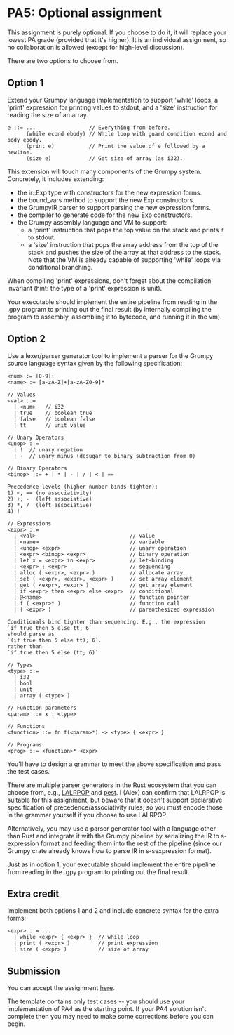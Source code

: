 # PA5: Optional assignment

This assignment is purely optional. If you choose to do it, it will replace your lowest PA grade (provided that it's higher). It is an individual assignment, so no collaboration is allowed (except for high-level discussion).

There are two options to choose from.

## Option 1

Extend your Grumpy language implementation to support 'while' loops, a 'print' expression for printing values to stdout, and a 'size' instruction for reading the size of an array.

```
e ::= ...                 // Everything from before.
      (while econd ebody) // While loop with guard condition econd and body ebody.
      (print e)           // Print the value of e followed by a newline.
      (size e)            // Get size of array (as i32).
```

This extension will touch many components of the Grumpy system. Concretely, it includes extending:

* the ir::Exp type with constructors for the new expression forms.
* the bound_vars method to support the new Exp constructors.
* the GrumpyIR parser to support parsing the new expression forms.
* the compiler to generate code for the new Exp constructors.
* the Grumpy assembly language and VM to support:
  - a 'print' instruction that pops the top value on the stack and prints it to stdout.
  - a 'size' instruction that pops the array address from the top of the stack and pushes the size of the array at that address to the stack.
Note that the VM is already capable of supporting 'while' loops via conditional branching.

When compiling 'print' expressions, don't forget about the compilation invariant (hint: the type of a 'print' expression is unit).

Your executable should implement the entire pipeline from reading in the .gpy program to printing out the final result (by internally compiling the program to assembly, assembling it to bytecode, and running it in the vm).

## Option 2

Use a lexer/parser generator tool to implement a parser for the Grumpy source language syntax given by the following specification:

```
<num> := [0-9]+
<name> := [a-zA-Z]+[a-zA-Z0-9]*

// Values
<val> ::=
  | <num>   // i32
  | true    // boolean true
  | false   // boolean false
  | tt      // unit value

// Unary Operators
<unop> ::=
  | !  // unary negation
  | -  // unary minus (desugar to binary subtraction from 0)

// Binary Operators
<binop> ::= + | * | - | / | < | ==

Precedence levels (higher number binds tighter):
1) <, == (no associativity)
2) +, -  (left associative)
3) *, /  (left associative)
4) !

// Expressions 
<expr> ::=
  | <val>                              // value
  | <name>                             // variable
  | <unop> <expr>                      // unary operation
  | <expr> <binop> <expr>              // binary operation
  | let x = <expr> in <expr>           // let-binding
  | <expr> ; <expr>                    // sequencing
  | alloc ( <expr>, <expr> )           // allocate array
  | set ( <expr>, <expr>, <expr> )     // set array element
  | get ( <expr>, <expr> )             // get array element
  | if <expr> then <expr> else <expr>  // conditional
  | @<name>                            // function pointer
  | f ( <expr>* )                      // function call
  | ( <expr> )                         // parenthesized expression

Conditionals bind tighter than sequencing. E.g., the expression
`if true then 5 else tt; 6`
should parse as
`(if true then 5 else tt); 6`.
rather than
`if true then 5 else (tt; 6)`

// Types 
<type> ::=
  | i32
  | bool
  | unit
  | array ( <type> )
  
// Function parameters
<param> ::= x : <type>

// Functions
<function> ::= fn f(<param>*) -> <type> { <expr> }

// Programs
<prog> ::= <function>* <expr>
```

You'll have to design a grammar to meet the above specification and pass the test cases.

There are multiple parser generators in the Rust ecosystem that you can choose from, e.g., [LALRPOP](https://github.com/lalrpop/lalrpop) and [pest](https://github.com/pest-parser/pest). I (Alex) can confirm that LALRPOP is suitable for this assignment, but beware that it doesn't support declarative specification of precedence/associativity rules, so you must encode those in the grammar yourself if you choose to use LALRPOP.

Alternatively, you may use a parser generator tool with a language other than Rust and integrate it with the Grumpy pipeline by serializing the IR to s-expression format and feeding them into the rest of the pipeline (since our Grumpy crate already knows how to parse IR in s-sexpression format).

Just as in option 1, your executable should implement the entire pipeline from reading in the .gpy program to printing out the final result.

## Extra credit

Implement both options 1 and 2 and include concrete syntax for the extra forms:

```
<expr> ::= ...
  | while <expr> { <expr> }  // while loop
  | print ( <expr> )         // print expression
  | size ( <expr> )          // size of array
```

## Submission
   
You can accept the assignment [here](https://classroom.github.com/a/-wttYxuF).

The template contains only test cases -- you should use your implementation of PA4 as the starting point. If your PA4 solution isn't complete then you may need to make some corrections before you can begin.
